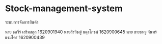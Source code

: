 # Stock-management-system
ระบบการจัดการสินค้า

นาย ชลวีร์ เสริมสกุล 1620901940
นายสิรวิชญ์ ผดุงโภชน์ 1620900645
นาย ชายชาญ จันทร์แรมไตร 1620900439
